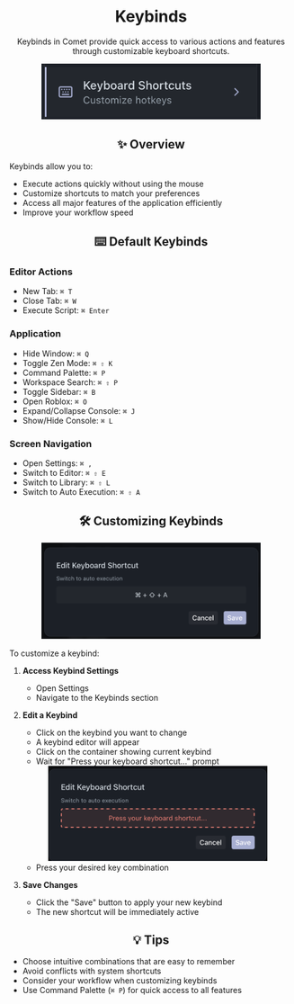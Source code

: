 # <div align="center">Keybinds</div>

<div align="center">
  <p>Keybinds in Comet provide quick access to various actions and features through customizable keyboard shortcuts.</p>
</div>

<div align="center">
  <img src="../.github/assets/docs/keybinds/keybinds.png" alt="Keybinds Section" width="390" />
</div>

## <div align="center">✨ Overview</div>

Keybinds allow you to:

- Execute actions quickly without using the mouse
- Customize shortcuts to match your preferences
- Access all major features of the application efficiently
- Improve your workflow speed

## <div align="center">⌨️ Default Keybinds</div>

### Editor Actions

- New Tab: `⌘ T`
- Close Tab: `⌘ W`
- Execute Script: `⌘ Enter`

### Application

- Hide Window: `⌘ Q`
- Toggle Zen Mode: `⌘ ⇧ K`
- Command Palette: `⌘ P`
- Workspace Search: `⌘ ⇧ P`
- Toggle Sidebar: `⌘ B`
- Open Roblox: `⌘ O`
- Expand/Collapse Console: `⌘ J`
- Show/Hide Console: `⌘ L`

### Screen Navigation

- Open Settings: `⌘ ,`
- Switch to Editor: `⌘ ⇧ E`
- Switch to Library: `⌘ ⇧ L`
- Switch to Auto Execution: `⌘ ⇧ A`

## <div align="center">🛠️ Customizing Keybinds</div>

<div align="center">
  <img src="../.github/assets/docs/keybinds/keybindEditor.png" alt="Keybind Editor" width="390" />
</div>

To customize a keybind:

1. **Access Keybind Settings**

    - Open Settings
    - Navigate to the Keybinds section

2. **Edit a Keybind**

    - Click on the keybind you want to change
    - A keybind editor will appear
    - Click on the container showing current keybind
    - Wait for "Press your keyboard shortcut..." prompt

    <div align="center">
      <img src="../.github/assets/docs/keybinds/keybindEditorRecording.png" alt="Keybind Editor Recording" width="390" />
    </div>

    - Press your desired key combination

3. **Save Changes**
    - Click the "Save" button to apply your new keybind
    - The new shortcut will be immediately active

## <div align="center">💡 Tips</div>

- Choose intuitive combinations that are easy to remember
- Avoid conflicts with system shortcuts
- Consider your workflow when customizing keybinds
- Use Command Palette (`⌘ P`) for quick access to all features
